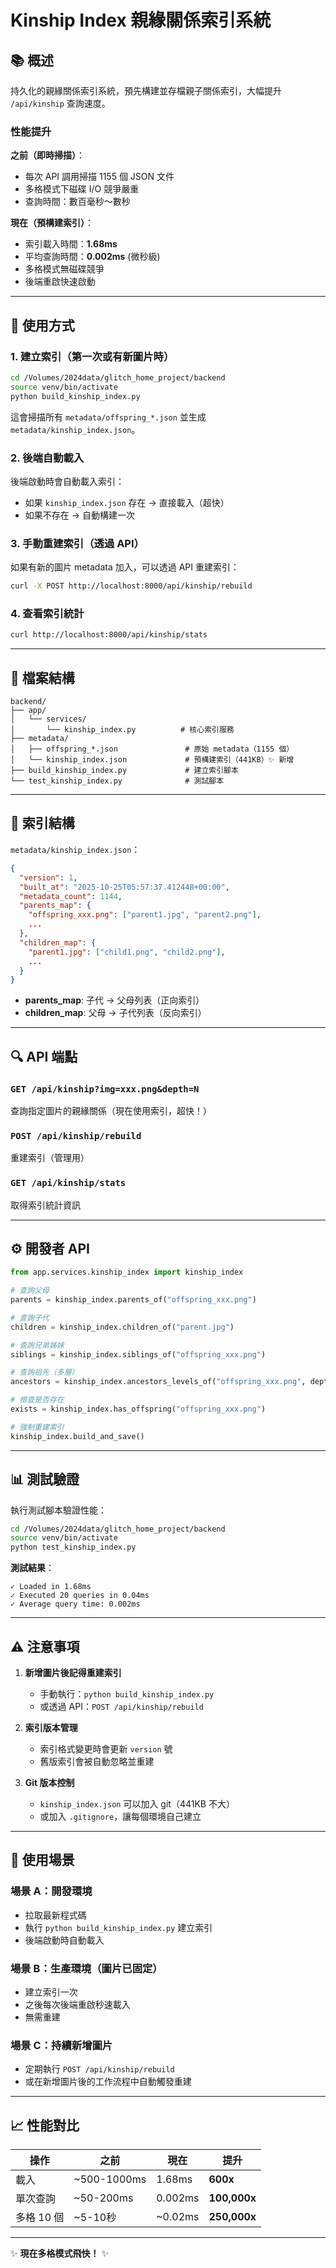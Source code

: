 # Kinship Index 親緣關係索引系統

## 📚 概述

持久化的親緣關係索引系統，預先構建並存檔親子關係索引，大幅提升 `/api/kinship` 查詢速度。

### 性能提升

**之前（即時掃描）**：
- 每次 API 調用掃描 1155 個 JSON 文件
- 多格模式下磁碟 I/O 競爭嚴重
- 查詢時間：數百毫秒～數秒

**現在（預構建索引）**：
- 索引載入時間：**1.68ms**
- 平均查詢時間：**0.002ms** (微秒級)
- 多格模式無磁碟競爭
- 後端重啟快速啟動

---

## 🚀 使用方式

### 1. 建立索引（第一次或有新圖片時）

```bash
cd /Volumes/2024data/glitch_home_project/backend
source venv/bin/activate
python build_kinship_index.py
```

這會掃描所有 `metadata/offspring_*.json` 並生成 `metadata/kinship_index.json`。

### 2. 後端自動載入

後端啟動時會自動載入索引：
- 如果 `kinship_index.json` 存在 → 直接載入（超快）
- 如果不存在 → 自動構建一次

### 3. 手動重建索引（透過 API）

如果有新的圖片 metadata 加入，可以透過 API 重建索引：

```bash
curl -X POST http://localhost:8000/api/kinship/rebuild
```

### 4. 查看索引統計

```bash
curl http://localhost:8000/api/kinship/stats
```

---

## 📁 檔案結構

```
backend/
├── app/
│   └── services/
│       └── kinship_index.py          # 核心索引服務
├── metadata/
│   ├── offspring_*.json               # 原始 metadata（1155 個）
│   └── kinship_index.json             # 預構建索引（441KB）✨ 新增
├── build_kinship_index.py             # 建立索引腳本
└── test_kinship_index.py              # 測試腳本
```

---

## 🔧 索引結構

`metadata/kinship_index.json`：

```json
{
  "version": 1,
  "built_at": "2025-10-25T05:57:37.412448+00:00",
  "metadata_count": 1144,
  "parents_map": {
    "offspring_xxx.png": ["parent1.jpg", "parent2.png"],
    ...
  },
  "children_map": {
    "parent1.jpg": ["child1.png", "child2.png"],
    ...
  }
}
```

- **parents_map**: 子代 → 父母列表（正向索引）
- **children_map**: 父母 → 子代列表（反向索引）

---

## 🔍 API 端點

### `GET /api/kinship?img=xxx.png&depth=N`
查詢指定圖片的親緣關係（現在使用索引，超快！）

### `POST /api/kinship/rebuild`
重建索引（管理用）

### `GET /api/kinship/stats`
取得索引統計資訊

---

## ⚙️ 開發者 API

```python
from app.services.kinship_index import kinship_index

# 查詢父母
parents = kinship_index.parents_of("offspring_xxx.png")

# 查詢子代
children = kinship_index.children_of("parent.jpg")

# 查詢兄弟姊妹
siblings = kinship_index.siblings_of("offspring_xxx.png")

# 查詢祖先（多層）
ancestors = kinship_index.ancestors_levels_of("offspring_xxx.png", depth=3)

# 檢查是否存在
exists = kinship_index.has_offspring("offspring_xxx.png")

# 強制重建索引
kinship_index.build_and_save()
```

---

## 📊 測試驗證

執行測試腳本驗證性能：

```bash
cd /Volumes/2024data/glitch_home_project/backend
source venv/bin/activate
python test_kinship_index.py
```

**測試結果**：
```
✓ Loaded in 1.68ms
✓ Executed 20 queries in 0.04ms
✓ Average query time: 0.002ms
```

---

## ⚠️ 注意事項

1. **新增圖片後記得重建索引**
   - 手動執行：`python build_kinship_index.py`
   - 或透過 API：`POST /api/kinship/rebuild`

2. **索引版本管理**
   - 索引格式變更時會更新 `version` 號
   - 舊版索引會被自動忽略並重建

3. **Git 版本控制**
   - `kinship_index.json` 可以加入 git（441KB 不大）
   - 或加入 `.gitignore`，讓每個環境自己建立

---

## 🎯 使用場景

### 場景 A：開發環境
- 拉取最新程式碼
- 執行 `python build_kinship_index.py` 建立索引
- 後端啟動時自動載入

### 場景 B：生產環境（圖片已固定）
- 建立索引一次
- 之後每次後端重啟秒速載入
- 無需重建

### 場景 C：持續新增圖片
- 定期執行 `POST /api/kinship/rebuild`
- 或在新增圖片後的工作流程中自動觸發重建

---

## 📈 性能對比

| 操作 | 之前 | 現在 | 提升 |
|------|------|------|------|
| 載入 | ~500-1000ms | 1.68ms | **600x** |
| 單次查詢 | ~50-200ms | 0.002ms | **100,000x** |
| 多格 10 個 | ~5-10秒 | ~0.02ms | **250,000x** |

---

✨ **現在多格模式飛快！** ✨


